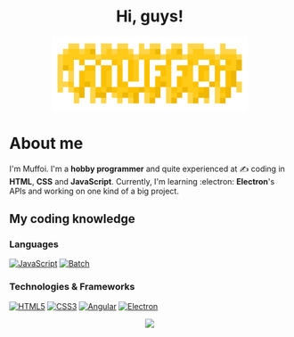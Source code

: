 <h1 align="center">Hi, guys!</h1>

<p align="center">
 <picture>
  <source media="(prefers-color-scheme: dark)" srcset="/images/logo.png">
  <source media="(prefers-color-scheme: light)" srcset="/images/logoLight.png">
  <img alt="My logo" src="/images/logo.png" width="70%">
 </picture>
</p>

# About me
I'm Muffoi. I'm a **hobby programmer** and quite experienced at ✍️ coding in **HTML**, **CSS** and **JavaScript**.
Currently, I'm learning :electron: **Electron**'s APIs and working on one kind of a big project.

## My coding knowledge

### Languages
[![JavaScript](https://img.shields.io/badge/javascript-black?style=for-the-badge&logo=javascript)](https://github.com/muffoi)
[![Batch](https://img.shields.io/badge/batch-black?style=for-the-badge&logo=gnu-bash)](https://github.com/muffoi)

### Technologies & Frameworks
[![HTML5](https://img.shields.io/badge/html5-black?style=for-the-badge&logo=html5)](https://github.com/muffoi)
[![CSS3](https://img.shields.io/badge/css3-black?style=for-the-badge&logo=css3&logoColor=blue)](https://github.com/muffoi)
[![Angular](https://img.shields.io/badge/angular-black?style=for-the-badge&logo=angular&logoColor=red)](https://github.com/muffoi)
[![Electron](https://img.shields.io/badge/electron-black?style=for-the-badge&logo=electron)](https://github.com/muffoi)

<p align="center">
  <a href="https://github.com/muffoi">
    <img src="https://komarev.com/ghpvc/?username=muffoi&color=yellow&style=for-the-badge" />
  </a>
</p>

